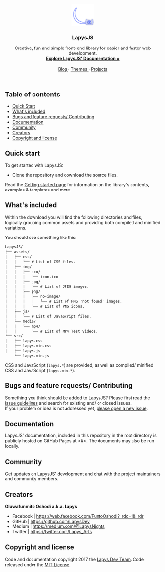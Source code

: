 <p align=center>
  <a href=https://github.com/LapysDev/LapysJS>
    <img alt src=https://github.com/LapysDev/LapysJS/blob/master/assets/img/png/icon.png width=72 height=72>
  </a>

  <h3 align=center> LapysJS </h3>

  <p align=center>
    Creative, fun and simple front-end library for easier and faster web development.
    <br>
    <a href=#><strong>Explore LapysJS' Documentation »</strong></a>
    <br>
    <br>
    <a href=#> Blog </a>
    ·
    <a href=#> Themes </a>
    ·
    <a href=#> Projects </a>
  </p>
</p>

<br>

## Table of contents
- [Quick Start](#quick-start)
- [What's included](#whats-included)
- [Bugs and feature requests/ Contributing](#bugs-and-feature-requests-or-contributing)
- [Documentation](#documentation)
- [Community](#community)
- [Creators](#creators)
- [Copyright and license](#copyright-and-license)

## Quick start
To get started with LapysJS:
- Clone the repository and download the source files.

Read the [Getting started page](#) for information on the library's contents, examples & templates and more.

## What's included
Within the download you will find the following directories and files,
logically grouping common assets and providing both compiled and minified variations.

You should see something like this:

```
LapysJS/
├── assets/
│   ├── css/
|   |   └── # List of CSS files.
│   ├── img/
│   |   ├── ico/
|   |   |   └── icon.ico
│   |   ├── jpg/
|   |   |   └── # List of JPEG images.
│   |   ├── png/
|   |   |   ├── no-image/
|   |   |   |   └── # List of PNG 'not found' images.
|   |   |   └── # List of PNG icons.
│   ├── js/
|   |   └── # List of JavaScript files.
|   └── media/
|   |   └── mp4/
|   |       └── # List of MP4 Test Videos.
└── src/
|   ├── lapys.css
|   ├── lapys.min.css
|   ├── lapys.js
    └── lapys.min.js
```

CSS and JavaScript (`lapys.*`) are provided,
as well as compiled/ minified CSS and JavaScript (`lapys.min.*`).

## Bugs and feature requests/ Contributing
Something you think should be added to LapysJS?
Please first read the [issue guidelines](https://github.com/LapysDev/LapysJS/blob/master/CONTRIBUTING.md) and search for existing and/ or closed issues.
<br>
If your problem or idea is not addressed yet, [please open a new issue](https://github.com/LapysDev/LapysJS/issues/new).

## Documentation
LapysJS' documentation, included in this repository in the root directory is publicly hosted on GitHub Pages at <#>.
The documents may also be run locally.

## Community
Get updates on LapysJS' development and chat with the project maintainers and community members.

## Creators
**Oluwafunmito Oshodi a.k.a. Lapys**

- Facebook | <https://web.facebook.com/FuntoOshodi?_rdc=1&_rdr>
- GitHub | <https://github.com/LapysDev>
- Medium | <https://medium.com/@LapysNights>
- Twitter | <https://twitter.com/Lapys_Arts>

## Copyright and license
Code and documentation copyright 2017 the [Lapys Dev Team](#). Code released under the [MIT License](https://github.com/LapysDev/LapysJS/blob/master/LICENSE).
